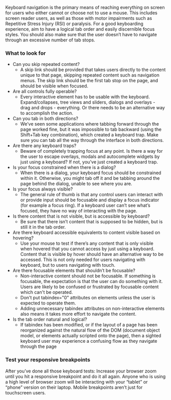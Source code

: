 Keyboard navigation is the primary means of reaching everything on screen for users who either cannot or choose not to use a mouse. This includes screen reader users, as well as those with motor impairments such as Repetitive Stress Injury (RSI) or paralysis. For a good keyboarding experience, aim to have a logical tab order and easily discernible focus styles. You should also make sure that the user doesn’t have to navigate through an excessive number of tab stops.

### What to look for

* Can you skip repeated content?  
   * A skip link should be provided that takes users directly to the content unique to that page, skipping repeated content such as navigation menus. The skip link should be the first tab stop on the page, and should be visible when focused.
* Are all controls fully operable?  
   * Every interactive element has to be usable with the keyboard. Expand/collapses, tree views and sliders, dialogs and overlays - drag and drops - everything. Or there needs to be an alternative way to accomplish the action.
* Can you tab in both directions?  
   * We’ve seen some applications where tabbing forward through the page worked fine, but it was impossible to tab backward (using the Shift+Tab key combination), which created a keyboard trap. Make sure you can tab all the way through the interface in both directions.
* Are there any keyboard traps?  
   * Beware of completely trapping focus at any point. Is there a way for the user to escape overlays, modals and autocomplete widgets by just using a keyboard? If not, you’ve just created a keyboard trap.
* Is your focus constrained when there is a dialog?  
   * When there is a dialog, your keyboard focus should be constrained within it. Otherwise, you might tab off it and be tabbing around the page behind the dialog, unable to see where you are.
* Is your focus always visible?  
   * The general rule of thumb is that any control users can interact with or provide input should be focusable and display a focus indicator (for example a focus ring). If a keyboard user can’t see what’s focused, they have no way of interacting with the page.
* Is there content that is not visible, but is accessible by keyboard?  
   * Be sure that there isn’t content that is supposed to be hidden, but is still it in the tab order.
* Are there keyboard accessible equivalents to content visible based on hovering?  
   * Use your mouse to test if there’s any content that is only visible when hovered that you cannot access by just using a keyboard. Content that is visible by hover should have an alternative way to be accessed. This is not only needed for users navigating with keyboard, but to users navigating with touch.
* Are there focusable elements that shouldn’t be focusable?  
   * Non-interactive content should not be focusable. If something is focusable, the expectation is that the user can do something with it. Users are likely to be confused or frustrated by focusable content which can't be operated.  
   * Don't put tabindex="0" attributes on elements unless the user is expected to operate them.  
   * Adding unnecessary tabindex attributes on non-interactive elements also means it takes more effort to navigate the content.
* Is the tab order natural and logical?  
   * If tabindex has been modified, or if the layout of a page has been reorganized against the natural flow of the DOM (document object model, or elements actually scripted onto the page), then a sighted keyboard user may experience a confusing flow as they navigate through the page

### Test your responsive breakpoints

After you’ve done all those keyboard tests: Increase your browser zoom until you hit a responsive breakpoint and do it all again. Anyone who is using a high level of browser zoom will be interacting with your “tablet” or “phone” version on their laptop. Mobile breakpoints aren’t just for touchscreen users.